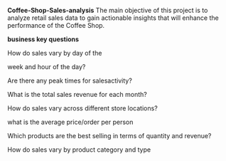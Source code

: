 **Coffee-Shop-Sales-analysis**
The main objective of this project is to analyze retail sales data to gain actionable insights that will enhance the performance of the Coffee Shop.

**business key questions**

How do sales vary by day of the

week and hour of the day?

Are there any peak times for salesactivity?

What is the total sales revenue for each month?

How do sales vary across different store locations?

what is the average price/order per person

Which products are the best selling in terms of quantity and revenue?

How do sales vary by product category and type
